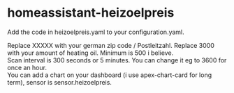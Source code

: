 # homeassistant-heizoelpreis

Add the code in heizoelpreis.yaml to your configuration.yaml.  

Replace XXXXX with your german zip code / Postleitzahl. 
Replace 3000 with your amount of heating oil. Minimum is 500 i believe.  
Scan interval is 300 seconds or 5 minutes. You can change it eg to 3600 for once an hour.  
You can add a chart on your dashboard (i use apex-chart-card for long term), sensor is sensor.heizoelpreis. 
